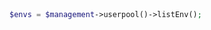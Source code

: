 ```python

```

```csharp

```

```java

```

```php
$envs = $management->userpool()->listEnv();
```
